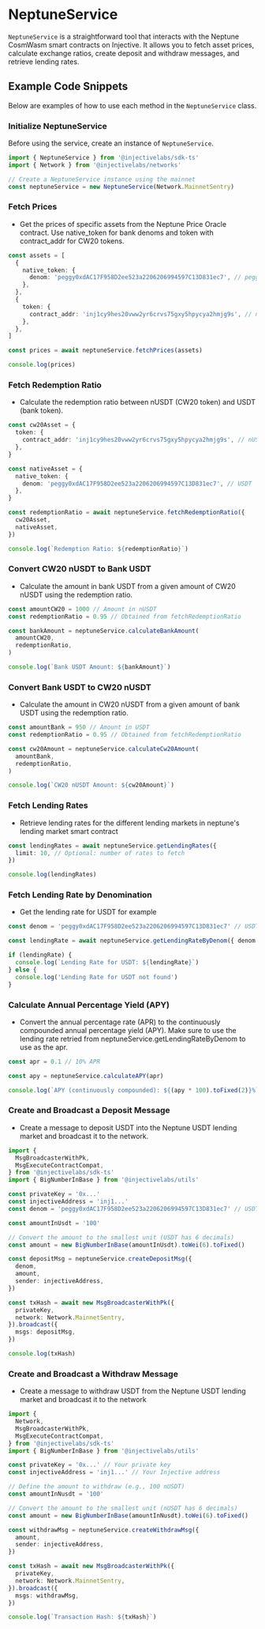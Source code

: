 # NeptuneService

`NeptuneService` is a straightforward tool that interacts with the Neptune CosmWasm smart contracts on Injective. It allows you to fetch asset prices, calculate exchange ratios, create deposit and withdraw messages, and retrieve lending rates.

## Example Code Snippets

Below are examples of how to use each method in the `NeptuneService` class.

### Initialize NeptuneService

Before using the service, create an instance of `NeptuneService`.

```ts
import { NeptuneService } from '@injectivelabs/sdk-ts'
import { Network } from '@injectivelabs/networks'

// Create a NeptuneService instance using the mainnet
const neptuneService = new NeptuneService(Network.MainnetSentry)
```

### Fetch Prices

- Get the prices of specific assets from the Neptune Price Oracle contract. Use native_token for bank denoms and token with contract_addr for CW20 tokens.

```ts
const assets = [
  {
    native_token: {
      denom: 'peggy0xdAC17F958D2ee523a2206206994597C13D831ec7', // peggy USDT bank denom
    },
  },
  {
    token: {
      contract_addr: 'inj1cy9hes20vww2yr6crvs75gxy5hpycya2hmjg9s', // nUSDT contract address
    },
  },
]

const prices = await neptuneService.fetchPrices(assets)

console.log(prices)
```

### Fetch Redemption Ratio

- Calculate the redemption ratio between nUSDT (CW20 token) and USDT (bank token).

```ts
const cw20Asset = {
  token: {
    contract_addr: 'inj1cy9hes20vww2yr6crvs75gxy5hpycya2hmjg9s', // nUSDT
  },
}

const nativeAsset = {
  native_token: {
    denom: 'peggy0xdAC17F958D2ee523a2206206994597C13D831ec7', // USDT
  },
}

const redemptionRatio = await neptuneService.fetchRedemptionRatio({
  cw20Asset,
  nativeAsset,
})

console.log(`Redemption Ratio: ${redemptionRatio}`)
```

### Convert CW20 nUSDT to Bank USDT

- Calculate the amount in bank USDT from a given amount of CW20 nUSDT using the redemption ratio.

```ts
const amountCW20 = 1000 // Amount in nUSDT
const redemptionRatio = 0.95 // Obtained from fetchRedemptionRatio

const bankAmount = neptuneService.calculateBankAmount(
  amountCW20,
  redemptionRatio,
)

console.log(`Bank USDT Amount: ${bankAmount}`)
```

### Convert Bank USDT to CW20 nUSDT

- Calculate the amount in CW20 nUSDT from a given amount of bank USDT using the redemption ratio.

```ts
const amountBank = 950 // Amount in USDT
const redemptionRatio = 0.95 // Obtained from fetchRedemptionRatio

const cw20Amount = neptuneService.calculateCw20Amount(
  amountBank,
  redemptionRatio,
)

console.log(`CW20 nUSDT Amount: ${cw20Amount}`)
```

### Fetch Lending Rates

- Retrieve lending rates for the different lending markets in neptune's lending market smart contract

```ts
const lendingRates = await neptuneService.getLendingRates({
  limit: 10, // Optional: number of rates to fetch
})

console.log(lendingRates)
```

### Fetch Lending Rate by Denomination

- Get the lending rate for USDT for example

```ts
const denom = 'peggy0xdAC17F958D2ee523a2206206994597C13D831ec7' // USDT denom

const lendingRate = await neptuneService.getLendingRateByDenom({ denom })

if (lendingRate) {
  console.log(`Lending Rate for USDT: ${lendingRate}`)
} else {
  console.log('Lending Rate for USDT not found')
}
```

### Calculate Annual Percentage Yield (APY)

- Convert the annual percentage rate (APR) to the continuously compounded annual percentage yield (APY). Make sure to use the lending rate retried from neptuneService.getLendingRateByDenom to use as the apr.

```ts
const apr = 0.1 // 10% APR

const apy = neptuneService.calculateAPY(apr)

console.log(`APY (continuously compounded): ${(apy * 100).toFixed(2)}%`)
```

### Create and Broadcast a Deposit Message

- Create a message to deposit USDT into the Neptune USDT lending market and broadcast it to the network.

```ts
import {
  MsgBroadcasterWithPk,
  MsgExecuteContractCompat,
} from '@injectivelabs/sdk-ts'
import { BigNumberInBase } from '@injectivelabs/utils'

const privateKey = '0x...'
const injectiveAddress = 'inj1...'
const denom = 'peggy0xdAC17F958D2ee523a2206206994597C13D831ec7' // USDT denom

const amountInUsdt = '100'

// Convert the amount to the smallest unit (USDT has 6 decimals)
const amount = new BigNumberInBase(amountInUsdt).toWei(6).toFixed()

const depositMsg = neptuneService.createDepositMsg({
  denom,
  amount,
  sender: injectiveAddress,
})

const txHash = await new MsgBroadcasterWithPk({
  privateKey,
  network: Network.MainnetSentry,
}).broadcast({
  msgs: depositMsg,
})

console.log(txHash)
```

### Create and Broadcast a Withdraw Message

- Create a message to withdraw USDT from the Neptune USDT lending market and broadcast it to the network

```ts
import {
  Network,
  MsgBroadcasterWithPk,
  MsgExecuteContractCompat,
} from '@injectivelabs/sdk-ts'
import { BigNumberInBase } from '@injectivelabs/utils'

const privateKey = '0x...' // Your private key
const injectiveAddress = 'inj1...' // Your Injective address

// Define the amount to withdraw (e.g., 100 nUSDT)
const amountInNusdt = '100'

// Convert the amount to the smallest unit (nUSDT has 6 decimals)
const amount = new BigNumberInBase(amountInNusdt).toWei(6).toFixed()

const withdrawMsg = neptuneService.createWithdrawMsg({
  amount,
  sender: injectiveAddress,
})

const txHash = await new MsgBroadcasterWithPk({
  privateKey,
  network: Network.MainnetSentry,
}).broadcast({
  msgs: withdrawMsg,
})

console.log(`Transaction Hash: ${txHash}`)
```
